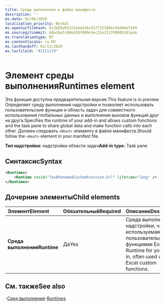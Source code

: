 ```yaml
---
title: Среды выполнения в файле манифеста
description: ''
ms.date: 01/06/2020
localization_priority: Normal
ms.openlocfilehash: ec2b85a92325eb4e36c61f731369ec54d44ef169
ms.sourcegitcommit: 0dacbe7c80ed387099e3ec21e151f8990b181ede
ms.translationtype: MT
ms.contentlocale: ru-RU
ms.lasthandoff: 01/13/2020
ms.locfileid: "41111179"
---
```

# <a name="runtimes-element"></a><span data-ttu-id="d51f6-102">Элемент среды выполнения</span><span class="sxs-lookup"><span data-stu-id="d51f6-102">Runtimes element</span></span>

<span data-ttu-id="d51f6-103">Эта функция доступна предварительная версия.</span><span class="sxs-lookup"><span data-stu-id="d51f6-103">This feature is in preview.</span></span> <span data-ttu-id="d51f6-104">Определяет среду выполнения надстройки и позволяет использовать пользовательские функции и область задач для совместного использования глобальных данных и выполнения вызовов функций друг на друга.</span><span class="sxs-lookup"><span data-stu-id="d51f6-104">Specifies the runtime of your add-in and allows custom functions and the task pane to share global data and make function calls into each other.</span></span> <span data-ttu-id="d51f6-105">Должен следовать `<Host>` элементу в файле манифеста.</span><span class="sxs-lookup"><span data-stu-id="d51f6-105">Should follow the `<Host>` element in your manifest file.</span></span>

<span data-ttu-id="d51f6-106">**Тип надстройки:** надстройки области задач</span><span class="sxs-lookup"><span data-stu-id="d51f6-106">**Add-in type:** Task pane</span></span>

## <a name="syntax"></a><span data-ttu-id="d51f6-107">Синтаксис</span><span class="sxs-lookup"><span data-stu-id="d51f6-107">Syntax</span></span>

```XML
<Runtimes>
    <Runtime resid="TaskPaneAndCustomFunction.Url" lifetime="long" />
</Runtimes>
```

## <a name="child-elements"></a><span data-ttu-id="d51f6-108">Дочерние элементы</span><span class="sxs-lookup"><span data-stu-id="d51f6-108">Child elements</span></span>

|  <span data-ttu-id="d51f6-109">Элемент</span><span class="sxs-lookup"><span data-stu-id="d51f6-109">Element</span></span> |  <span data-ttu-id="d51f6-110">Обязательный</span><span class="sxs-lookup"><span data-stu-id="d51f6-110">Required</span></span>  |  <span data-ttu-id="d51f6-111">Описание</span><span class="sxs-lookup"><span data-stu-id="d51f6-111">Description</span></span>  |
|:-----|:-----|:-----|
|  <span data-ttu-id="d51f6-112">**Среда выполнения**</span><span class="sxs-lookup"><span data-stu-id="d51f6-112">**Runtime**</span></span>     | <span data-ttu-id="d51f6-113">Да</span><span class="sxs-lookup"><span data-stu-id="d51f6-113">Yes</span></span> |  <span data-ttu-id="d51f6-114">Среда выполнения надстройки, часто используемая с пользовательскими функциями Excel.</span><span class="sxs-lookup"><span data-stu-id="d51f6-114">The Runtime for your add-in, often used with Excel custom functions.</span></span>

## <a name="see-also"></a><span data-ttu-id="d51f6-115">См. также</span><span class="sxs-lookup"><span data-stu-id="d51f6-115">See also</span></span>

<span data-ttu-id="d51f6-116">-[Сред выполнения](runtimes.md)</span><span class="sxs-lookup"><span data-stu-id="d51f6-116">-[Runtimes](runtimes.md)</span></span>
